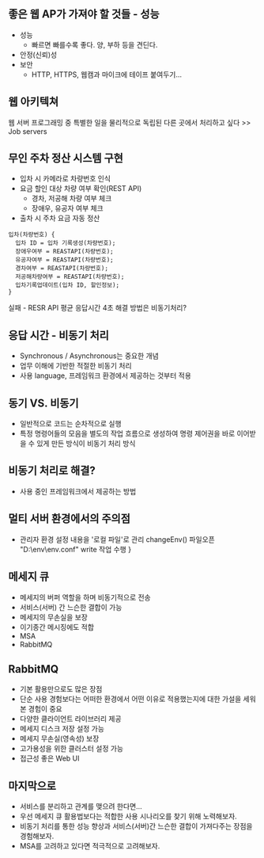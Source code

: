 ## 좋은 웹 AP가 가져야 할 것들 - 성능
- 성능
  - 빠르면 빠를수록 좋다. 양, 부하 등을 견딘다.
- 안정(신뢰)성
- 보안
  - HTTP, HTTPS, 웹캠과 마이크에 테이프 붙여두기…
  
## 웹 아키텍쳐
웹 서버 프로그래밍 중 특별한 일을 물리적으로 독립된 다른 곳에서 처리하고 싶다 >> Job servers

## 무인 주차 정산 시스템 구현
- 입차 시 카메라로 차량번호 인식
- 요금 할인 대상 차량 여부 확인(REST API)
  - 경차, 저공해 차량 여부 체크
  - 장애우, 유공자 여부 체크
- 출차 시 주차 요금 자동 정산
```
입차(차량번호) {
  입차 ID = 입차 기록생성(차량번호);
  장애우여부 = REASTAPI(차량번호);
  유공자여부 = REASTAPI(차량번호);
  경차여부 = REASTAPI(차량번호);
  저공해차량여부 = REASTAPI(차량번호);
  입차기록업데이트(입차 ID, 할인정보);
}
```
실패 - RESR API 평균 응답시간 4초
해결 방법은 비동기처리?

## 응답 시간 - 비동기 처리
- Synchronous / Asynchronous는 중요한 개념
- 업무 이해에 기반한 적절한 비동기 처리
- 사용 language, 프레임워크 환경에서 제공하는 것부터 적용

## 동기 VS. 비동기
- 일반적으로 코드는 순차적으로 실행
- 특정 명령어들의 모음을 별도의 작업 흐름으로 생성하여 명령 제어권을 바로 이어받을 수 있게 만든 방식이 비동기 처리 방식

## 비동기 처리로 해결?
- 사용 중인 프레임워크에서 제공하는 방법

## 멀티 서버 환경에서의 주의점
- 관리자 환경 설정 내용을 '로컬 파일'로 관리
changeEnv()
  파일오픈 "D:\env\env.conf"
  write 작업 수행
}

## 메세지 큐
- 메세지의 버퍼 역할을 하며 비동기적으로 전송
- 서비스(서버) 간 느슨한 결합이 가능
- 메세지의 무손실을 보장
- 이기종간 메시징에도 적합
- MSA
- RabbitMQ

## RabbitMQ
- 기본 활용만으로도 많은 장점
- 단순 사용 경험보다는 어떠한 환경에서 어떤 이유로 적용했는지에 대한 가설을 세워 본 경험이 중요
- 다양한 클라이언트 라이브러리 제공
- 메세지 디스크 저장 설정 가능
- 메세지 무손실(영속성) 보장
- 고가용성을 위한 클러스터 설정 가능
- 접근성 좋은 Web UI

## 마지막으로
- 서비스를 분리하고 관계를 맺으려 한다면…
- 우선 메세지 큐 활용법보다는 적합한 사용 시나리오를 찾기 위해 노력해보자.
- 비동기 처리를 통한 성능 향상과 서비스(서버)간 느슨한 결합이 가져다주는 장점을 경험해보자.
- MSA를 고려하고 있다면 적극적으로 고려해보자.
